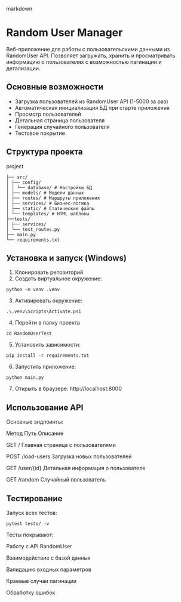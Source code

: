markdown
# Random User Manager

Веб-приложение для работы с пользовательскими данными из RandomUser API. Позволяет загружать, хранить и просматривать информацию о пользователях с возможностью пагинации и детализации.

## Основные возможности

- Загрузка пользователей из RandomUser API (1-5000 за раз)
- Автоматическая инициализация БД при старте приложения
- Просмотр пользователей
- Детальная страница пользователя
- Генерация случайного пользователя
- Тестовое покрытие


## Структура проекта
project
```
├── src/
│ ├── config/ 
│ │ └── database/ # Настройки БД
│ ├── models/ # Модели данных
│ ├── routes/ # Маршруты приложения
│ ├── services/ # Бизнес-логика
│ ├── static/ # Статические файлы
│ └── templates/ # HTML шаблоны
├──tests/
│ ├── services/ 
│ └── test_routes.py 
├── main.py 
└── requirements.txt 
```

## Установка и запуск (Windows)

1. Клонировать репозиторий
2. Создать виртуальное окружение:
```
python -m venv .venv
```
3. Активировать окружение:
```
.\.venv\Scripts\Activate.ps1
```
4. Перейти в папку проекта
 ```
 cd RandomUserTest
 ```
5. Установить зависимости:

```
pip install -r requirements.txt
```
6. Запустить приложение:

```
python main.py
```
7. Открыть в браузере: http://localhost:8000

## Использование API
Основные эндпоинты:

Метод	Путь	Описание

GET	/	Главная страница с пользователями

POST	/load-users	Загрузка новых пользователей

GET	/user/{id}	Детальная информация о пользователе

GET	/random	Случайный пользователь

## Тестирование
Запуск всех тестов:

```
pytest tests/ -v
```
Тесты покрывают:

Работу с API RandomUser

Взаимодействие с базой данных

Валидацию входных параметров

Краевые случаи пагинации

Обработку ошибок

